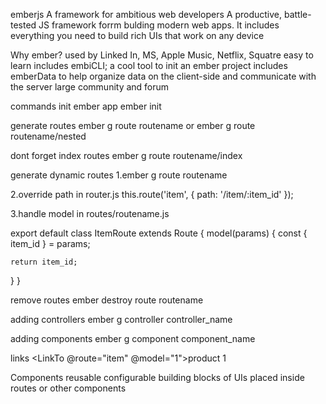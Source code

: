 emberjs
A framework for ambitious web developers
A productive, battle-tested JS framework forrm bulding
modern web apps. It includes everything you need to
build rich UIs that work on any device

Why ember?
used by Linked In, MS, Apple Music, Netflix, Squatre
easy to learn
includes embiCLI; a cool tool to init an ember project
includes emberData to help organize data on the client-side
and communicate with the server
large community and forum

commands
init ember app
ember init

generate routes
ember g route routename
or ember g route routename/nested

dont forget index routes
ember g route routename/index

generate dynamic routes
1.ember g route routename

2.override path in router.js
this.route('item', { path: '/item/:item_id' });

3.handle model in routes/routename.js

export default class ItemRoute extends Route {
model(params) {
const { item_id } = params;

    return item_id;

}
}

remove routes
ember destroy route routename

adding controllers
ember g controller controller_name

adding components
ember g component component_name

links
<LinkTo @route="item" @model="1">product 1</LinkTo>

Components
reusable configurable building blocks of UIs
placed inside routes or other components
